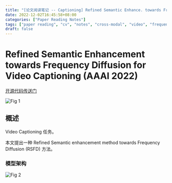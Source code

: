 ```yaml
---
title: "[论文阅读笔记 -- Captioning] Refined Semantic Enhance. towards Freq. Diffusion (AAAI 2022)"
date: 2022-12-02T16:45:58+08:00
categories: ["Paper Reading Notes"]
tags: ["paper reading", "cv", "notes", "cross-modal", "video", "frequency", "captioning"]
draft: false
---
```


# Refined Semantic Enhancement towards Frequency Diffusion for Video Captioning (AAAI 2022)

[开源代码传送门](https://github.com/lzp870/RSFD)

![Fig 1](/images/2022/PRN313/1.png)

## 概述

Video Captioning 任务。  

本文提出一种 Refined Semantic enhancement method towards Frequency Diffusion (RSFD) 方法。  

### 模型架构

![Fig 2](/images/2022/PRN313/2.png)

